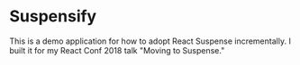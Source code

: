 # Suspensify

This is a demo application for how to adopt React Suspense incrementally.
I built it for my React Conf 2018 talk "Moving to Suspense."
